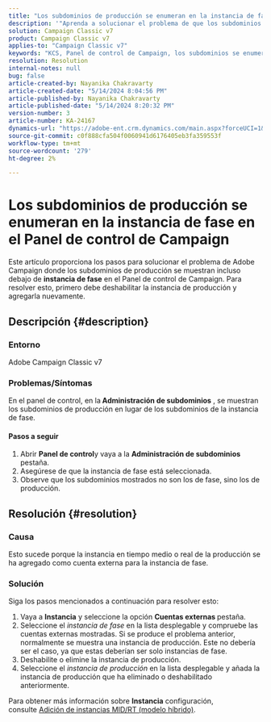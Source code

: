 ```yaml
---
title: "Los subdominios de producción se enumeran en la instancia de fase en Panel de control de Campaign"
description: '"Aprenda a solucionar el problema de que los subdominios de producción se enumeran en la instancia de fase en el Panel de control de Campaign de Adobe Campaign Classic".'
solution: Campaign Classic v7
product: Campaign Classic v7
applies-to: "Campaign Classic v7"
keywords: "KCS, Panel de control de Campaign, los subdominios se enumeran en la instancia de fase, Adobe Campaign Classic v7, ACC v7, administración de subdominios"
resolution: Resolution
internal-notes: null
bug: false
article-created-by: Nayanika Chakravarty
article-created-date: "5/14/2024 8:04:56 PM"
article-published-by: Nayanika Chakravarty
article-published-date: "5/14/2024 8:20:32 PM"
version-number: 3
article-number: KA-24167
dynamics-url: "https://adobe-ent.crm.dynamics.com/main.aspx?forceUCI=1&pagetype=entityrecord&etn=knowledgearticle&id=7bb1d736-2d12-ef11-9f8a-6045bd026dc7"
source-git-commit: c0f888cfa504f0060941d6176405eb3fa359553f
workflow-type: tm+mt
source-wordcount: '279'
ht-degree: 2%

---
```


# Los subdominios de producción se enumeran en la instancia de fase en el Panel de control de Campaign


Este artículo proporciona los pasos para solucionar el problema de Adobe Campaign donde los subdominios de producción se muestran incluso debajo de <b>instancia de fase</b> en el Panel de control de Campaign. Para resolver esto, primero debe deshabilitar la instancia de producción y agregarla nuevamente.

## Descripción {#description}


### <b>Entorno</b>

Adobe Campaign Classic v7

### <b>Problemas/Síntomas</b>

En el panel de control, en la<b> Administración de subdominios</b> , se muestran los subdominios de producción en lugar de los subdominios de la instancia de fase.

#### <b>Pasos a seguir</b>

1. Abrir <b>Panel de control</b>y vaya a la <b>Administración de subdominios </b>pestaña.
2. Asegúrese de que la instancia de fase está seleccionada.
3. Observe que los subdominios mostrados no son los de fase, sino los de producción.



## Resolución {#resolution}


### Causa

Esto sucede porque la instancia en tiempo medio o real de la producción se ha agregado como cuenta externa para la instancia de fase.

### Solución

Siga los pasos mencionados a continuación para resolver esto:

1. Vaya a <b>Instancia</b> y seleccione la opción <b>Cuentas externas </b>pestaña.
2. Seleccione el *instancia de fase* en la lista desplegable y compruebe las cuentas externas mostradas. Si se produce el problema anterior, normalmente se muestra una instancia de producción. Este no debería ser el caso, ya que estas deberían ser solo instancias de fase.
3. Deshabilite o elimine la instancia de producción.
4. Seleccione el *instancia de producción* en la lista desplegable y añada la instancia de producción que ha eliminado o deshabilitado anteriormente.


Para obtener más información sobre <b>Instancia</b> configuración, consulte [Adición de instancias MID/RT (modelo híbrido)](https://experienceleague.adobe.com/en/docs/control-panel/using/instances-settings/external-accounts#add).

